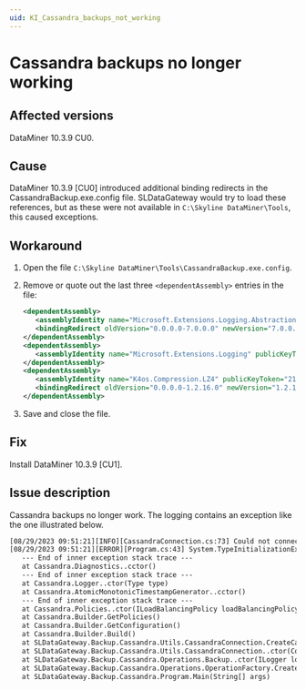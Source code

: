 ```yaml
---
uid: KI_Cassandra_backups_not_working
---
```


# Cassandra backups no longer working

## Affected versions

DataMiner 10.3.9 CU0.

## Cause

DataMiner 10.3.9 [CU0] introduced additional binding redirects in the CassandraBackup.exe.config file. SLDataGateway would try to load these references, but as these were not available in `C:\Skyline DataMiner\Tools`, this caused exceptions.

## Workaround

1. Open the file `C:\Skyline DataMiner\Tools\CassandraBackup.exe.config`.

1. Remove or quote out the last three `<dependentAssembly>` entries in the file:

   ```xml
   <dependentAssembly>
      <assemblyIdentity name="Microsoft.Extensions.Logging.Abstractions" publicKeyToken="adb9793829ddae60" culture="neutral" />
      <bindingRedirect oldVersion="0.0.0.0-7.0.0.0" newVersion="7.0.0.0" />
   </dependentAssembly>
   <dependentAssembly>
      <assemblyIdentity name="Microsoft.Extensions.Logging" publicKeyToken="adb9793829ddae60" culture="neutral" />
   </dependentAssembly>
   <dependentAssembly>
      <assemblyIdentity name="K4os.Compression.LZ4" publicKeyToken="2186fa9121ef231d" culture="neutral" />
      <bindingRedirect oldVersion="0.0.0.0-1.2.16.0" newVersion="1.2.16.0" />
   </dependentAssembly>
   ```

1. Save and close the file.

## Fix

Install DataMiner 10.3.9 [CU1]<!-- RN 37217 -->.

## Issue description

Cassandra backups no longer work. The logging contains an exception like the one illustrated below.

```txt
[08/29/2023 09:51:21][INFO][CassandraConnection.cs:73] Could not connect to Cassandra: The type initializer for 'Cassandra.AtomicMonotonicTimestampGenerator' threw an exception.
[08/29/2023 09:51:21][ERROR][Program.cs:43] System.TypeInitializationException: The type initializer for 'Cassandra.AtomicMonotonicTimestampGenerator' threw an exception. ---> System.TypeInitializationException: The type initializer for 'Cassandra.Diagnostics' threw an exception. ---> System.IO.FileLoadException: Could not load file or assembly 'Microsoft.Extensions.Logging, Version=7.0.0.0, Culture=neutral, PublicKeyToken=adb9793829ddae60' or one of its dependencies. The located assembly's manifest definition does not match the assembly reference. (Exception from HRESULT: 0x80131040) ---> System.IO.FileLoadException: Could not load file or assembly 'Microsoft.Extensions.Logging, Version=1.0.0.0, Culture=neutral, PublicKeyToken=adb9793829ddae60' or one of its dependencies. The located assembly's manifest definition does not match the assembly reference. (Exception from HRESULT: 0x80131040)
   --- End of inner exception stack trace ---
   at Cassandra.Diagnostics..cctor()
   --- End of inner exception stack trace ---
   at Cassandra.Logger..ctor(Type type)
   at Cassandra.AtomicMonotonicTimestampGenerator..cctor()
   --- End of inner exception stack trace ---
   at Cassandra.Policies..ctor(ILoadBalancingPolicy loadBalancingPolicy, IReconnectionPolicy reconnectionPolicy, IRetryPolicy retryPolicy, ISpeculativeExecutionPolicy speculativeExecutionPolicy, ITimestampGenerator timestampGenerator)
   at Cassandra.Builder.GetPolicies()
   at Cassandra.Builder.GetConfiguration()
   at Cassandra.Builder.Build()
   at SLDataGateway.Backup.Cassandra.Utils.CassandraConnection.CreateCassandraConnection()
   at SLDataGateway.Backup.Cassandra.Utils.CassandraConnection..ctor(ConfigurationManager configurationManager, ILogger logger)
   at SLDataGateway.Backup.Cassandra.Operations.Backup..ctor(ILogger logger, ProgramOptions options, Nodetool nodetool, IPackageFactory packageFactory, CassandraConfig cassandraConfig, ConfigurationManager configurationManager)
   at SLDataGateway.Backup.Cassandra.Operations.OperationFactory.CreateInstance(ProgramOptions options, ILogger logger)
   at SLDataGateway.Backup.Cassandra.Program.Main(String[] args)
```
